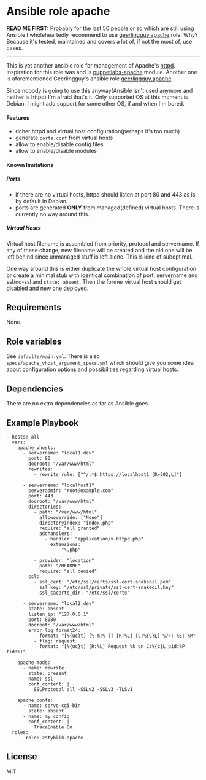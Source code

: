 # Ansible role apache

**READ ME FIRST:** Probably for the last 50 people or so which are still using
Ansible I wholeheartedly recommend to use [geerlingguy.apache] role. Why?
Because it's tested, maintained and covers a lot of, if not the most of, use
cases.

---

This is yet another ansible role for management of Apache's [httpd]. Inspiration
for this role was and is [puppetlabs-apache] module. Another one is
aforementioned Geerlingguy's ansible role [geerlingguy.apache].

Since nobody is going to use this anyway(Ansible isn't used anymore and neither
is httpd) I'm afraid that's it. Only supported OS at this moment is Debian.
I might add support for some other OS, if and when I'm bored.

#### Features

* richer httpd and virtual host configuration(perhaps it's too much)
* generate `ports.conf` from virtual hosts
* allow to enable/disable config files
* allow to enable/disable modules

#### Known limitations

##### Ports

* if there are no virtual hosts, httpd should listen at port 80 and 443 as is
  by default in Debian.
* ports are generated **ONLY** from managed(defined) virtual hosts. There is
  currently no way around this.

##### Virtual Hosts

Virtual host filename is assembled from priority, protocol and servername. If
any of these change, new filename will be created and the old one will be left
behind since unmanaged stuff is left alone. This is kind of suboptimal.

One way around this is either duplicate the whole virtual host configuration or
create a minimal stub with identical combination of port, servername and
ssl/no-ssl and `state: absent`. Then the former virtual host should get
disabled and new one deployed.

## Requirements

None.

## Role variables

See `defaults/main.yml`. There is also `specs/apache_vhost_argument_specs.yml`
which should give you some idea about configuration options and possibilities
regarding virtual hosts.

## Dependencies

There are no extra dependencies as far as Ansible goes.

## Example Playbook

```
- hosts: all
  vars:
    apache_vhosts:
      - servername: "local1.dev"
        port: 80
        docroot: "/var/www/html"
        rewrites:
          - rewrite_rule: ["^/.*$ https://localhost1 [R=302,L]"]

      - servername: "localhost1"
        serveradmin: "root@example.com"
        port: 443
        docroot: "/var/www/html"
        directories:
          - path: "/var/www/html"
            allowoverride: ["None"]
            directoryindex: "index.php"
            require: "all granted"
            addhandlers:
              - handler: "application/x-httpd-php"
                extensions:
                  - "\.php"

          - provider: "location"
            path: "/README"
            require: "all denied"
        ssl:
          - ssl_cert: "/etc/ssl/certs/ssl-cert-snakeoil.pem"
            ssl_key: "/etc/ssl/private/ssl-cert-snakeoil.key"
            ssl_cacerts_dir: "/etc/ssl/certs"

      - servername: "local2.dev"
        state: absent
        listen_ip: "127.0.0.1"
        port: 8080
        docroot: "/var/www/html"
        error_log_format24:
          - format: "[%{uc}t] [%-m:%-l] [R:%L] [C:%{C}L] %7F: %E: %M"
          - flag: request
            format: "[%{uc}t] [R:%L] Request %k on C:%{c}L pid:%P tid:%T"

    apache_mods:
      - name: rewrite
        state: present
      - name: ssl
        conf_content: |
          SSLProtocol all -SSLv2 -SSLv3 -TLSv1

    apache_confs:
      - name: serve-cgi-bin
        state: absent
      - name: my_config
        conf_content: |
          TraceEnable On
  roles:
     - role: zstyblik.apache
```

## License

MIT

[geerlingguy.apache]: https://github.com/geerlingguy/ansible-role-apache/tree/master
[httpd]: https://httpd.apache.org
[puppetlabs-apache]: https://forge.puppet.com/modules/puppetlabs/apache/readme
